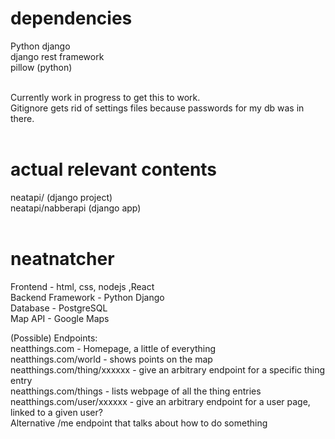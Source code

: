 # dependencies
Python django<br>
django rest framework<br>
pillow (python)<br><br>

Currently work in progress to get this to work. <br>
Gitignore gets rid of settings files because passwords for my db was in there. <br><br>

# actual relevant contents
neatapi/ (django project)<br>
neatapi/nabberapi (django app)<br><br>


# neatnatcher
Frontend - html, css, nodejs ,React <br>
Backend Framework - Python Django <br>
Database - PostgreSQL <br>
Map API - Google Maps <br>

(Possible) Endpoints: <br>
neatthings.com - Homepage, a little of everything <br>
neatthings.com/world - shows points on the map <br>
neatthings.com/thing/xxxxxx - give an arbitrary endpoint for a specific thing entry <br>
neatthings.com/things - lists webpage of all the thing entries <br>
neatthings.com/user/xxxxxx - give an arbitrary endpoint for a user page, linked to a given user? <br>
    Alternative /me endpoint that talks about how to do something 

